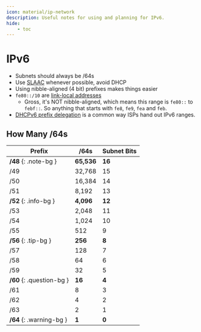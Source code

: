 ```yaml
---
icon: material/ip-network
description: Useful notes for using and planning for IPv6.
hide:
    - toc
---
```


# IPv6

- Subnets should always be /64s
- Use [SLAAC](<https://en.wikipedia.org/wiki/IPv6#Stateless_address_autoconfiguration_(SLAAC)>) whenever possible, avoid DHCP
- Using nibble-aligned (4 bit) prefixes makes things easier
- `fe80::/10` are [link-local addresses](https://en.wikipedia.org/wiki/Link-local_address)
    - Gross, it's NOT nibble-aligned, which means this range is `fe80::` to `febf::`. So anything that starts with `fe8`, `fe9`, `fea` and `feb`.
- [DHCPv6 prefix delegation](https://en.wikipedia.org/wiki/Prefix_delegation) is a common way ISPs hand out IPv6 ranges.

## How Many /64s

| Prefix                    | /64s       | Subnet Bits |
| ------------------------- | ---------- | ----------- |
| **/48** {: .note-bg }     | **65,536** | **16**      |
| /49                       | 32,768     | 15          |
| /50                       | 16,384     | 14          |
| /51                       | 8,192      | 13          |
| **/52** {: .info-bg }     | **4,096**  | **12**      |
| /53                       | 2,048      | 11          |
| /54                       | 1,024      | 10          |
| /55                       | 512        | 9           |
| **/56** {: .tip-bg }      | **256**    | **8**       |
| /57                       | 128        | 7           |
| /58                       | 64         | 6           |
| /59                       | 32         | 5           |
| **/60** {: .question-bg } | **16**     | **4**       |
| /61                       | 8          | 3           |
| /62                       | 4          | 2           |
| /63                       | 2          | 1           |
| **/64** {: .warning-bg }  | **1**      | **0**       |
